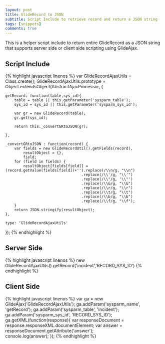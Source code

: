```yaml
---
layout: post
title: GlideRecord to JSON
subtitle: Script Include to retrieve record and return a JSON string
tags: [snippets]
comments: true
---
```


This is a helper script include to return entire GlideRecord as a JSON string that supports server side or client side scripting using GlideAjax.

## Script Include

{% highlight javascript linenos %}
var GlideRecordAjaxUtils = Class.create();
GlideRecordAjaxUtils.prototype = Object.extendsObject(AbstractAjaxProcessor, {

	getRecord: function(table,sys_id){
		table = table || this.getParameter('sysparm_table');
		sys_id = sys_id || this.getParameter('sysparm_sys_id');

		var gr = new GlideRecord(table);
		gr.get(sys_id);

		return this._convertGRtoJSON(gr);

	},

	_convertGRtoJSON : function(record) {
		var fields = new GlideRecordUtil().getFields(record),
			resultObject = {},
			field;
		for (field in fields) {
			resultObject[fields[field]] = (record.getValue(fields[field])+'').replace(/\\n/g, "\\n")
                                      .replace(/\\'/g, "\\'")
                                      .replace(/\\"/g, '\\"')
                                      .replace(/\\&/g, "\\&")
                                      .replace(/\\r/g, "\\r")
                                      .replace(/\\t/g, "\\t")
                                      .replace(/\\b/g, "\\b")
                                      .replace(/\\f/g, "\\f");
		}
		return JSON.stringify(resultObject);
	},

	type: 'GlideRecordAjaxUtils'
});
{% endhighlight %}

## Server Side

{% highlight javascript linenos %}
new GlideRecordAjaxUtils().getRecord('incident','RECORD_SYS_ID')
{% endhighlight %}

## Client Side
{% highlight javascript linenos %}
var ga = new GlideAjax('GlideRecordAjaxUtils');
ga.addParam('sysparm_name', 'getRecord');
ga.addParam('sysparm_table', 'incident');
ga.addParam('sysparm_sys_id', 'RECORD_SYS_ID');
ga.getXML(function(response){
    var responseDocument = response.responseXML.documentElement;
    var answer = responseDocument.getAttribute('answer');    
    console.log(answer);
});
{% endhighlight %}
